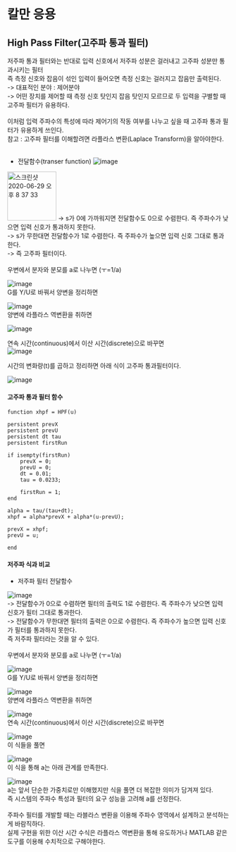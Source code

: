 # 칼만 응용

## High Pass Filter(고주파 통과 필터)
저주파 통과 필터와는 반대로 입력 신호에서 저주파 성분은 걸러내고 고주파 성분만 통과시키는 필터<br>
즉 측정 신호와 잡음이 섞인 입력이 들어오면 측정 신호는 걸러지고 잡음만 출력된다.<br>
-> 대표적인 분야 : 제어분야<br>
-> 어떤 장치를 제어할 때 측정 신호 탓인지 잡음 탓인지 모르므로 두 입력을 구별할 때 고주파 필터가 유용하다.<br>
<br>
이처럼 입력 주파수의 특성에 따라 제어기의 작동 여부를 나누고 싶을 때 고주파 통과 필터가 유용하게 쓰인다.<br>
참고 : 고주파 필터를 이해할려면 라플라스 변환(Laplace Transform)을 알아야한다.<br>
<br>

- 전달함수(transer function)
![image](https://user-images.githubusercontent.com/42115807/86015824-06618280-ba5d-11ea-9ecf-a4f5489fa07d.png)<br>
<img width="111" alt="스크린샷 2020-06-29 오후 8 37 33" src="https://user-images.githubusercontent.com/42115807/86000361-6ef23480-ba48-11ea-820b-bb1ecd0eef87.png">
-> s가 0에 가까워지면 전달함수도 0으로 수렴한다. 즉 주파수가 낮으면 입력 신호가 통과하지 못한다.<br>
-> s가 무한대면 전달함수가 1로 수렴한다. 즉 주파수가 높으면 입력 신호 그대로 통과한다.<br>
-> 즉 고주파 필터이다.<br>
<br>
우변에서 분자와 분모를 a로 나누면 (ㅜ=1/a)<br>

![image](https://user-images.githubusercontent.com/42115807/86015469-93f0a280-ba5c-11ea-97f7-09e85bb16d18.png)<br>
G를 Y/U로 바꿔서 양변을 정리하면<br>

![image](https://user-images.githubusercontent.com/42115807/86016109-5e988480-ba5d-11ea-84ac-1a5eb68ab14b.png)<br>
양변에 라플라스 역변환을 취하면<br>

![image](https://user-images.githubusercontent.com/42115807/86016330-9f909900-ba5d-11ea-8a84-2e18a0cdd59a.png)<br>

연속 시간(continuous)에서 이산 시간(discrete)으로 바꾸면<br>
![image](https://user-images.githubusercontent.com/42115807/86016566-e4b4cb00-ba5d-11ea-9bec-59bb51f091b2.png)<br>

시간의 변화량(t)를 곱하고 정리하면 아래 식이 고주파 통과필터이다.<br>

![image](https://user-images.githubusercontent.com/42115807/86016730-23e31c00-ba5e-11ea-8f9e-cee8d00eb1a0.png)<br>

#### 고주파 통과 필터 함수

    function xhpf = HPF(u)

    persistent prevX
    persistent prevU
    persistent dt tau
    persistent firstRun

    if isempty(firstRun)
        prevX = 0;
        prevU = 0;
        dt = 0.01;
        tau = 0.0233;
    
        firstRun = 1;
    end

    alpha = tau/(tau+dt);
    xhpf = alpha*prevX + alpha*(u-prevU);

    prevX = xhpf;
    prevU = u;

    end

#### 저주파 식과 비교
- 저주파 필터 전달함수

![image](https://user-images.githubusercontent.com/42115807/86018339-2e9eb080-ba60-11ea-967b-b4599eeee295.png)<br>
-> 전달함수가 0으로 수렴하면 필터의 출력도 1로 수렴한다. 즉 주파수가 낮으면 입력 신호가 필터 그대로 통과한다.<br>
-> 전달함수가 무한대면 필터의 출력은 0으로 수렴한다. 즉 주파수가 높으면 입력 신호가 필터를 통과하지 못한다.<br>
즉 저주파 필터라는 것을 알 수 있다.<br>
<br>
우변에서 분자와 분모를 a로 나누면 (ㅜ=1/a)<br>

![image](https://user-images.githubusercontent.com/42115807/86018982-ff3c7380-ba60-11ea-9972-d02a879586ed.png)<br>
G를 Y/U로 바꿔서 양변을 정리하면<br>

![image](https://user-images.githubusercontent.com/42115807/86019055-15e2ca80-ba61-11ea-89ea-557f248f87a2.png)<br>
양변에 라플라스 역변환을 취하면<br>

![image](https://user-images.githubusercontent.com/42115807/86019168-3b6fd400-ba61-11ea-96f9-9c5716f77e7f.png)<br>
연속 시간(continuous)에서 이산 시간(discrete)으로 바꾸면<br>

![image](https://user-images.githubusercontent.com/42115807/86019600-c3ee7480-ba61-11ea-8a09-305d5b552646.png)<br>
이 식들을 풀면<br>

![image](https://user-images.githubusercontent.com/42115807/86019747-f26c4f80-ba61-11ea-9d2a-ac186999ecd5.png)<br>
이 식을 통해 a는 아래 관계를 만족한다.<br>

![image](https://user-images.githubusercontent.com/42115807/86019822-116ae180-ba62-11ea-82f9-4fd759ad9e45.png)<br>
a는 앞서 단순한 가중치로만 이해했지만 식을 풀면 더 복잡한 의미가 담겨져 있다.<br>
즉 시스템의 주파수 특성과 필터의 요구 성능을 고려해 a를 선정한다.<br>
<br>
주파수 필터를 개발할 때는 라블라스 변환을 이용해 주파수 영역에서 설계하고 분석하는게 바람직하다.<br>
실제 구현을 위한 이산 시간 수식은 라플라스 역변환을 통해 유도하거나 MATLAB 같은 도구를 이용해 수치적으로 구해야한다.
